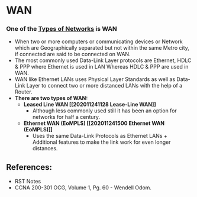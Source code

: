 # WAN

### One of the [Types of Networks](types-of-network.md) is WAN

* When two or more computers or communicating devices or Network which are Geographically separated but not within the same Metro city, if connected are said to be connected on WAN.
* The most commonly used Data-Link Layer protocols are Ethernet, HDLC & PPP where Ethernet is used in LAN Whereas HDLC & PPP are used in WAN.
* WAN like Ethernet LANs uses Physical Layer Standards as well as Data-Link Layer to connect two or more distanced LANs with the help of a Router.
* **There are two types of WAN:**
  * **Leased Line WAN \[\[202011241128 Lease-Line WAN\]\]**
    * Although less commonly used still it has been an option for networks for half a century.
  * **Ethernet WAN \(EoMPLS\) \[\[202011241500 Ethernet WAN \(EoMPLS\)\]\]**
    * Uses the same Data-Link Protocols as Ethernet LANs + Additional features to make the link work for even longer distances.

## References:

* RST Notes
* CCNA 200-301 OCG, Volume 1, Pg. 60 - Wendell Odom.

